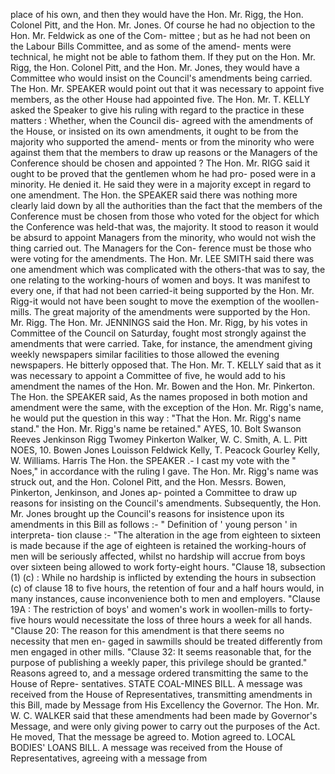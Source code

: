 place of his own, and then they would have the Hon. Mr. Rigg, the Hon. Colonel Pitt, and the Hon. Mr. Jones. Of course he had no objection to the Hon. Mr. Feldwick as one of the Com- mittee ; but as he had not been on the Labour Bills Committee, and as some of the amend- ments were technical, he might not be able to fathom them. If they put on the Hon. Mr. Rigg, the Hon. Colonel Pitt, and the Hon. Mr. Jones, they would have a Committee who would insist on the Council's amendments being carried. The Hon. Mr. SPEAKER would point out that it was necessary to appoint five members, as the other House had appointed five. The Hon. Mr. T. KELLY asked the Speaker to give his ruling with regard to the practice in these matters : Whether, when the Council dis- agreed with the amendments of the House, or insisted on its own amendments, it ought to be from the majority who supported the amend- ments or from the minority who were against them that the members to draw up reasons or the Managers of the Conference should be chosen and appointed ? The Hon. Mr. RIGG said it ought to be proved that the gentlemen whom he had pro- posed were in a minority. He denied it. He said they were in a majority except in regard to one amendment. The Hon. the SPEAKER said there was nothing more clearly laid down by all the authorities than the fact that the members of the Conference must be chosen from those who voted for the object for which the Conference was held-that was, the majority. It stood to reason it would be absurd to appoint Managers from the minority, who would not wish the thing carried out. The Managers for the Con- ference must be those who were voting for the amendments. The Hon. Mr. LEE SMITH said there was one amendment which was complicated with the others-that was to say, the one relating to the working-hours of women and boys. It was manifest to every one, if that had not been carried-it being supported by the Hon. Mr. Rigg-it would not have been sought to move the exemption of the woollen-mills. The great majority of the amendments were supported by the Hon. Mr. Rigg. The Hon. Mr. JENNINGS said the Hon. Mr. Rigg, by his votes in Committee of the Council on Saturday, fought most strongly against the amendments that were carried. Take, for instance, the amendment giving weekly newspapers similar facilities to those allowed the evening newspapers. He bitterly opposed that. The Hon. Mr. T. KELLY said that as it was necessary to appoint a Committee of five, he would add to his amendment the names of the Hon. Mr. Bowen and the Hon. Mr. Pinkerton. The Hon. the SPEAKER said, As the names proposed in both motion and amendment were the same, with the exception of the Hon. Mr. Rigg's name, he would put the question in this way : "That the Hon. Mr. Rigg's name stand." the Hon. Mr. Rigg's name be retained." AYES, 10. Bolt Swanson Reeves Jenkinson Rigg Twomey Pinkerton Walker, W. C. Smith, A. L. Pitt NOES, 10. Bowen Jones Louisson Feldwick Kelly, T. Peacock Gourley Kelly, W. Williams. Harris The Hon. the SPEAKER .- I cast my vote with the " Noes," in accordance with the ruling I gave. The Hon. Mr. Rigg's name was struck out, and the Hon. Colonel Pitt, and the Hon. Messrs. Bowen, Pinkerton, Jenkinson, and Jones ap- pointed a Committee to draw up reasons for insisting on the Council's amendments. Subsequently, the Hon. Mr. Jones brought up the Council's reasons for insistence upon its amendments in this Bill as follows :- " Definition of ' young person ' in interpreta- tion clause :- "The alteration in the age from eighteen to sixteen is made because if the age of eighteen is retained the working-hours of men will be seriously affected, whilst no hardship will accrue from boys over sixteen being allowed to work forty-eight hours. "Clause 18, subsection (1) (c) : While no hardship is inflicted by extending the hours in subsection (c) of clause 18 to five hours, the retention of four and a half hours would, in many instances, cause inconvenience both to men and employers. "Clause 19A : The restriction of boys' and women's work in woollen-mills to forty-five hours would necessitate the loss of three hours a week for all hands. "Clause 20: The reason for this amendment is that there seems no necessity that men en- gaged in sawmills should be treated differently from men engaged in other mills. "Clause 32: It seems reasonable that, for the purpose of publishing a weekly paper, this privilege should be granted." Reasons agreed to, and a message ordered transmitting the same to the House of Repre- sentatives. STATE COAL-MINES BILL. A message was received from the House of Representatives, transmitting amendments in this Bill, made by Message from His Excellency the Governor. The Hon. Mr. W. C. WALKER said that these amendments had been made by Governor's Message, and were only giving power to carry out the purposes of the Act. He moved, That the message be agreed to. Motion agreed to. LOCAL BODIES' LOANS BILL. A message was received from the House of Representatives, agreeing with a message from 